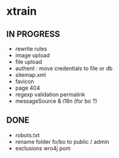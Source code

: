 xtrain
======

IN PROGRESS
-----------

- rewrite rules
- image upload
- file upload
- authent : move credentials to file or db
- sitemap.xml
- favicon
- page 404
- regexp validation permalink
- messageSource & i18n (for bo ?)

DONE
----

- robots.txt
- rename folder fo/bo to public / admin
- exclusions wro4j pom